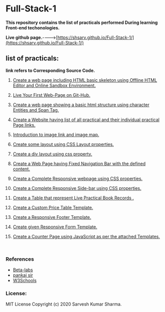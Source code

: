 # Full-Stack-1

**This repository contains the list of practicals performed During learning Front-end techonologies.**


**Live github page.**---->[https://shsarv.github.io/Full-Stack-1/](https://shsarv.github.io/Full-Stack-1/)



## list of practicals:

**link refers to Corresponding Source Code.**

1.  [Create a web page including HTML basic skeleton using Offline HTML Editor and Online Sandbox Environment.](https://github.com/shsarv/Full-Stack-1/blob/master/Practicals/practical1.html)


2.  [Live Your First Web-Page on Git-Hub.](https://github.com/shsarv/Full-Stack-1/blob/master/Practicals/practical2.html)


3.  [Create a web page showing a basic html structure using character Entities and Span Tag.](https://github.com/shsarv/Full-Stack-1/blob/master/Practicals/practical3.html)


4.  [Create a Website having list of all practical and their individual practical Page links.](https://github.com/shsarv/Full-Stack-1/blob/master/Practicals/practical4.html)


5.  [Introduction to image link and image map.](https://github.com/shsarv/Full-Stack-1/blob/master/Practicals/practical5.html)


6.  [Create some layout using CSS Layout properties.](https://github.com/shsarv/Full-Stack-1/blob/master/Practicals/practical6.html)

7. [Create a div layout using css property.](https://github.com/shsarv/Full-Stack-1/blob/master/Practicals/practical7.html)

8. [Create a Web Page having Fixed Navigation Bar with the defined content.](https://github.com/shsarv/Full-Stack-1/blob/master/Practicals/practical8.html)

9. [Create a Complete Responsive webpage using CSS properties.](https://github.com/shsarv/Full-Stack-1/blob/master/Practicals/practical9.html)

10. [Create a Complete Responsive Side-bar using CSS properties.](https://github.com/shsarv/Full-Stack-1/blob/master/Practicals/practical10.html)

11. [Create a Table that represent Live Practical Book Records .](https://github.com/shsarv/Full-Stack-1/blob/master/Practicals/practical11.html)

12. [Create a Custom Price Table Template.](https://github.com/shsarv/Full-Stack-1/blob/master/Practicals/practical12.html)

13. [Create a Responsive Footer Template.](https://github.com/shsarv/Full-Stack-1/blob/master/Practicals/practical12.html)

14. [Create given Responsive Form Template.](https://github.com/shsarv/Full-Stack-1/blob/master/Practicals/practical12.html)

15. [Create a Counter Page using JavaScript as per the attached Templates.](https://github.com/shsarv/Full-Stack-1/blob/master/Practicals/practical12.html)









<br>

### References

* [Beta-labs](https://www.beta-labs.in/)
* [pankaj sir](https://github.com/pankkap)
* [W3Schools](https://www.w3schools.com/)







### License:

   MIT License Copyright (c) 2020 Sarvesh Kumar Sharma.

    
